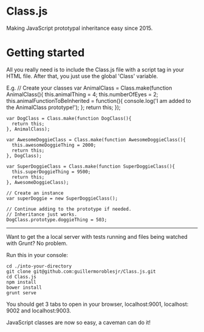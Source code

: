 # Class.js

Making JavaScript prototypal inheritance easy since 2015.

# Getting started

All you really need is to include the Class.js file with a script tag in your HTML file. After that, you just use the global 'Class' variable.

E.g.
    // Create your classes
    var AnimalClass = Class.make(function AnimalClass(){
      this.animalThing = 4;
      this.numberOfEyes = 2;
      this.animalFunctionToBeInherited = function(){
        console.log('I am added to the AnimalClass prototype!');
      };
      return this;
    });

    var DogClass = Class.make(function DogClass(){
      return this;
    }, AnimalClass);

    var AwesomeDoggieClass = Class.make(function AwesomeDoggieClass(){
      this.awesomeDoggieThing = 2000;
      return this;
    }, DogClass);

    var SuperDoggieClass = Class.make(function SuperDoggieClass(){
      this.superDoggieThing = 9500;
      return this;
    }, AwesomeDoggieClass);

    // Create an instance
    var superDoggie = new SuperDoggieClass();

    // Continue adding to the prototype if needed.
    // Inheritance just works.
    DogClass.prototype.doggieThing = 503;

---------------------------------------

Want to get the a local server with tests running and files being watched with Grunt? No problem.

Run this in your console:
    
    cd ./into-your-directory
    git clone git@github.com:guillermoroblesjr/Class.js.git
    cd Class.js
    npm install
    bower install
    grunt serve

You should get 3 tabs to open in your browser, localhost:9001, localhost: 9002 and localhost:9003.

JavaScript classes are now so easy, a caveman can do it!
